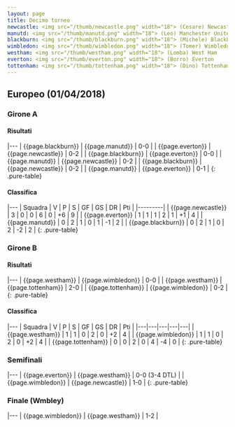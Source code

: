 ```yaml
---
layout: page
title: Decimo torneo
newcastle: <img src="/thumb/newcastle.png" width="18"> (Cesare) Newcastle
manutd: <img src="/thumb/manutd.png" width="18"> (Leo) Manchester United
blackburn: <img src="/thumb/blackburn.png" width="18"> (Michele) Blackburn
wimbledon: <img src="/thumb/wimbledon.png" width="18"> (Tomer) Wimbledon
westham: <img src="/thumb/westham.png" width="18"> (Lomba) West Ham
everton: <img src="/thumb/everton.png" width="18"> (Borro) Everton
tottenham: <img src="/thumb/tottenham.png" width="18"> (Dino) Tottenham
---
```


<link rel="stylesheet" href="https://unpkg.com/purecss@1.0.0/build/pure-min.css" integrity="sha384-nn4HPE8lTHyVtfCBi5yW9d20FjT8BJwUXyWZT9InLYax14RDjBj46LmSztkmNP9w" crossorigin="anonymous">


## Europeo (01/04/2018)


### Girone A


#### Risultati


|---
| {{page.blackburn}} | {{page.manutd}} | 0-0 |
| {{page.everton}} | {{page.newcastle}} | 0-2 |
| {{page.blackburn}} | {{page.everton}} | 0-0 |
| {{page.manutd}} | {{page.newcastle}} | 0-2 |
| {{page.blackburn}} | {{page.newcastle}} | 0-2 |
| {{page.manutd}} | {{page.everton}} | 0-1 |
{: .pure-table}


#### Classifica


|---
| Squadra | V | P | S | GF | GS | DR | Pti |
|---------|
| {{page.newcastle}} | 3 | 0 | 0 | 6 | 0 | +6 | 9 |
| {{page.everton}} | 1 | 1 | 1 | 2 | 1 | +1 | 4 |
| {{page.manutd}} | 0 | 2 | 1 | 0 | 1 | -1 | 2 |
| {{page.blackburn}} | 0 | 2 | 1 | 0 | 2 | -2 | 2 |
{: .pure-table}


### Girone B


#### Risultati


|---
| {{page.westham}} | {{page.wimbledon}} | 0-0 |
| {{page.westham}} | {{page.tottenham}} | 2-0 |
| {{page.tottenham}} | {{page.wimbledon}} | 0-2 |
{: .pure-table}


#### Classifica


|---
| Squadra | V | P | S | GF | GS | DR | Pti |
|---|---|---|---|---|
| {{page.westham}} | 1 | 1 | 0 | 2 | 0 | +2 | 4 |
| {{page.wimbledon}} | 1 | 1 | 0 | 2 | 0 | +2 | 4 |
| {{page.tottenham}} | 0 | 0 | 2 | 0 | 4 | -4 | 0 |
{: .pure-table}


### Semifinali


|---
| {{page.everton}} | {{page.westham}} | 0-0 (3-4 DTL) |
| {{page.wimbledon}} | {{page.newcastle}} | 1-0 |
{: .pure-table}


### Finale (Wmbley)


|---
| {{page.wimbledon}} | {{page.westham}} | 1-2 |
